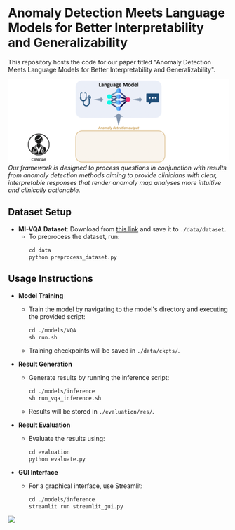 # Anomaly Detection Meets Language Models for Better Interpretability and Generalizability

This repository hosts the code for our paper titled "Anomaly Detection Meets Language Models for Better Interpretability and Generalizability".

![](static/images/teaser.gif)
*Our framework is designed to process questions in conjunction with results from anomaly detection methods aiming to provide clinicians with clear, interpretable responses that render anomaly map analyses more intuitive and clinically actionable.*


## Dataset Setup
- **MI-VQA Dataset**: Download from [this link](https://drive.google.com/file/d/1mHjtd_yV6ewRFC7ujwBM9_HDSnKUx5l5/view?usp=sharing) and save it to `./data/dataset`.
  - To preprocess the dataset, run:
    ```
    cd data
    python preprocess_dataset.py
    ```

## Usage Instructions
- **Model Training**
  - Train the model by navigating to the model's directory and executing the provided script:
    ```
    cd ./models/VQA
    sh run.sh
    ```
  - Training checkpoints will be saved in `./data/ckpts/`.

- **Result Generation**
  - Generate results by running the inference script:
    ```
    cd ./models/inference
    sh run_vqa_inference.sh
    ```
  - Results will be stored in `./evaluation/res/`.

- **Result Evaluation**
  - Evaluate the results using:
    ```
    cd evaluation
    python evaluate.py
    ```

- **GUI Interface**
  - For a graphical interface, use Streamlit:
    ```
    cd ./models/inference
    streamlit run streamlit_gui.py
    ```
![](static/images/output.gif)


